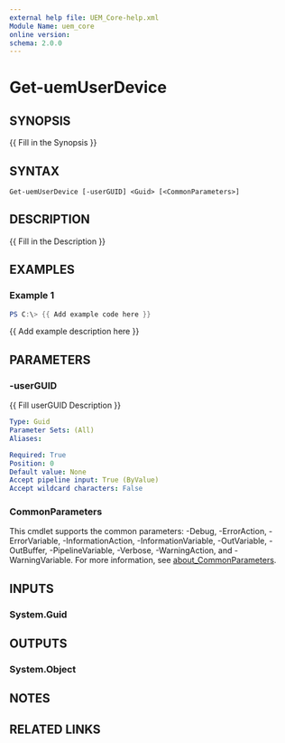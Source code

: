 ```yaml
---
external help file: UEM_Core-help.xml
Module Name: uem_core
online version:
schema: 2.0.0
---
```


# Get-uemUserDevice

## SYNOPSIS
{{ Fill in the Synopsis }}

## SYNTAX

```
Get-uemUserDevice [-userGUID] <Guid> [<CommonParameters>]
```

## DESCRIPTION
{{ Fill in the Description }}

## EXAMPLES

### Example 1
```powershell
PS C:\> {{ Add example code here }}
```

{{ Add example description here }}

## PARAMETERS

### -userGUID
{{ Fill userGUID Description }}

```yaml
Type: Guid
Parameter Sets: (All)
Aliases:

Required: True
Position: 0
Default value: None
Accept pipeline input: True (ByValue)
Accept wildcard characters: False
```

### CommonParameters
This cmdlet supports the common parameters: -Debug, -ErrorAction, -ErrorVariable, -InformationAction, -InformationVariable, -OutVariable, -OutBuffer, -PipelineVariable, -Verbose, -WarningAction, and -WarningVariable. For more information, see [about_CommonParameters](http://go.microsoft.com/fwlink/?LinkID=113216).

## INPUTS

### System.Guid

## OUTPUTS

### System.Object
## NOTES

## RELATED LINKS
